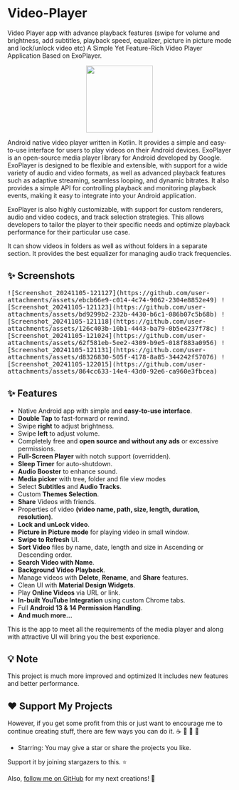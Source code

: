 # Video-Player
Video Player app with advance playback features (swipe for volume and brightness, add subtitles, playback speed, equalizer, picture in picture mode and lock/unlock video etc)
A Simple Yet Feature-Rich Video Player Application Based on ExoPlayer.

<div align="center">

<img src="https://i.ibb.co/RTh1c7y/video-player.png" height="150" />

</div>



Android native video player written in Kotlin. It provides a simple and easy-to-use interface for users to play videos on their Android devices.
ExoPlayer is an open-source media player library for Android developed by Google. ExoPlayer is designed to be flexible and extensible, with support for a wide variety of audio and video formats, as well as advanced playback features such as adaptive streaming, seamless looping, and dynamic bitrates. It also provides a simple API for controlling playback and monitoring playback events, making it easy to integrate into your Android application.

ExoPlayer is also highly customizable, with support for custom renderers, audio and video codecs, and track selection strategies. This allows developers to tailor the player to their specific needs and optimize playback performance for their particular use case.

It can show videos in folders as well as without folders in a separate section. It provides the best equalizer for managing audio track frequencies.

## ✨ Screenshots

<kbd>
![Screenshot_20241105-121127](https://github.com/user-attachments/assets/ebcb66e9-c014-4c74-9062-2304e8852e49)
![Screenshot_20241105-121123](https://github.com/user-attachments/assets/bd9299b2-232b-4430-b6c1-086b07c5b68b)
![Screenshot_20241105-121118](https://github.com/user-attachments/assets/126c403b-10b1-4443-ba79-0b5e4237f78c)
![Screenshot_20241105-121024](https://github.com/user-attachments/assets/62f581eb-5ee2-4309-b9e5-018f883a0956)
![Screenshot_20241105-121131](https://github.com/user-attachments/assets/d8326830-505f-4178-8a85-344242f57076)
![Screenshot_20241105-122015](https://github.com/user-attachments/assets/864cc633-14e4-43d0-92e6-ca960e3fbcea)

</kbd>


## ✨ Features

- Native Android app with simple and **easy-to-use interface**.
- **Double Tap** to fast-forward or rewind.
- Swipe **right** to adjust brightness.
- Swipe **left** to adjust volume.
- Completely free and **open source and without any ads** or excessive permissions.
- **Full-Screen Player** with notch support (overridden).
- **Sleep Timer** for auto-shutdown.
- **Audio Booster** to enhance sound.
- **Media picker** with tree, folder and file view modes
- Select **Subtitles** and **Audio Tracks**.
- Custom **Themes Selection**.
- **Share** Videos with friends.
- Properties of video **(video name, path, size, length, duration, resolution)**.
- **Lock and unLock video**.
- **Picture in Picture mode** for playing video in small window.
- **Swipe to Refresh** UI.
- **Sort Video** files by name, date, length and size in Ascending or Descending order.
- **Search Video with Name**.
- **Background Video Playback**.
- Manage videos with **Delete**, **Rename**, and **Share** features.
- Clean UI with **Material Design Widgets**.
- Play **Online Videos** via URL or link.
- **In-built YouTube Integration** using custom Chrome tabs.
- Full **Android 13 & 14 Permission Handling**.
- **And much more...**

This is the app to meet all the requirements of the media player and along with attractive UI will bring you the best experience.

## 💡 Note

This project is much more improved and optimized It includes new features and better performance.

## :heart: Support My Projects 
However, if you get some profit from this or just want to encourage me to continue creating stuff, there are few ways you can do it. :coffee: :hamburger: :fries: :apple:

* Starring: You may give a star or share the projects you like.

Support it by joining stargazers to this. ⭐

Also, [follow me on GitHub](https://github.com/SultanAyubi360) for my next creations! 🤩
